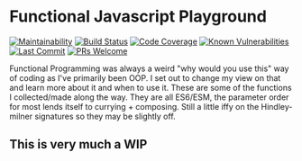 # Functional Javascript Playground

[![Maintainability](https://img.shields.io/codeclimate/maintainability/belsrc/fjp.svg?style=flat-square)](https://codeclimate.com/github/belsrc/fjp/maintainability)
[![Build Status](https://img.shields.io/travis/belsrc/fjp/develop.svg?style=flat-square)](https://travis-ci.org/belsrc/fjp)
[![Code Coverage](https://img.shields.io/codecov/c/github/belsrc/fjp/develop.svg?style=flat-square)](https://codecov.io/gh/belsrc/fjp/branch/develop)
[![Known Vulnerabilities](https://snyk.io/test/github/belsrc/fjp/badge.svg?targetFile=package.json)](https://snyk.io/test/github/belsrc/fjp?targetFile=package.json)
[![Last Commit](https://img.shields.io/github/last-commit/belsrc/fjp/develop.svg?style=flat-square)](https://github.com/belsrc/fjp/commits/develop)
[![PRs Welcome](https://img.shields.io/badge/PRs-welcome-brightgreen.svg?style=flat-square)](https://github.com/belsrc/fjp/pulls)

Functional Programming was always a weird "why would you use this" way of coding as I've primarily been OOP. I set out to change my view on that and learn more about it and when to use it.
These are some of the functions I collected/made along the way. They are all ES6/ESM, the parameter order for most lends itself to currying + composing. Still a little iffy on the Hindley-milner signatures so they may be slightly off.

## This is very much a WIP
